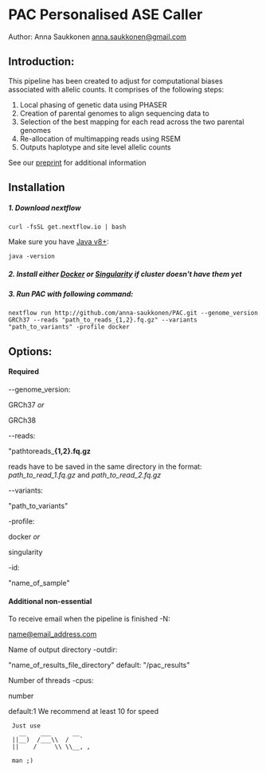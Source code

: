# PAC **P**ersonalised **A**SE **C**aller
Author: Anna Saukkonen
anna.saukkonen@gmail.com

## Introduction:

This pipeline has been created to adjust for computational biases associated with allelic counts.
It comprises of the following steps:
1.	Local phasing of genetic data using PHASER
2.	Creation of parental genomes to align sequencing data to
3.	Selection of the best mapping for each read across the two parental genomes
4.	Re-allocation of multimapping reads using RSEM
5.	Outputs haplotype and site level allelic counts

See our [preprint](https://www.biorxiv.org/content/10.1101/2021.07.13.452202v1) for additional information



## Installation
##### 1. Download nextflow

`curl -fsSL get.nextflow.io | bash`

Make sure you have [Java v8+](https://www.oracle.com/java/technologies/javase-downloads.html):

`java -version`

##### 2. Install either [Docker]((https://docs.docker.com/get-docker/)) or [Singularity](https://sylabs.io/guides/3.0/user-guide/installation.html) if cluster doesn't have them yet

##### 3. Run PAC with following command:

`nextflow run http://github.com/anna-saukkonen/PAC.git --genome_version GRCh37 --reads "path_to_reads_{1,2}.fq.gz" --variants "path_to_variants" -profile docker`




## Options:

#### Required
--genome_version:

GRCh37 *or*

GRCh38

--reads:

"pathtoreads_**{1,2}.fq.gz**

 reads have to be saved in the same directory in the format: *path_to_read_1.fq.gz* and *path_to_read_2.fq.gz*


--variants:

"path_to_variants"

-profile:

docker *or*

singularity
       
-id:

"name_of_sample"       


#### Additional non-essential
To receive email when the pipeline is finished
-N:

name@email_address.com

Name of output directory
-outdir:

"name_of_results_file_directory"
default: "/pac_results"
       
Number of threads
-cpus:

number

default:1
We recommend at least 10 for speed



```
 Just use
   __    ___      __
 ||__)  /___\\  /   `
 ||    /     \\ \\__, ,

 man ;)
 ```